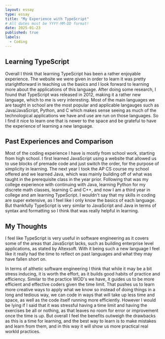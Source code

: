 ```yaml
---
layout: essay
type: essay
title: "My Experience with TypeScript"
# All dates must be YYYY-MM-DD format!
date: 2025-01-23
published: true
labels:
  - Coding
---
```




## Learning TypeScript

Overall I think that learning TypeScript has been a rather enjoyable experience. The website we were given in order to learn it was pretty starightforward in teaching us the basics and I look forward to learning more about the applications of this language. After doing some research, I found that TypeScript was released in 2012, making it a rather new language, which to me is very interesting. Most of the main languages we are taught in school are the most popular and applicable langauges such as Java/JavaScript, Python, and C which makes sense seeing as much of the technological applications we have and use are run on those languages. So I find it nice to learn one that is newer to the space and be grateful to have the experience of learning a new language.

## Past Experiences and Comparison

Most of the coding experience I have is mostly from school work, starting from high school. I first learned JavaScript using a website that allowed us to use blocks of premade code and just switch the order, for the purpose of simplicity in learning. The next year I took the AP CS course my school offered and we learned Java, which was mainly building off of what was taught in the prerequisite class in the year prior. Following that was my college experience with continuing with Java, learning Python for my discrete math classes, learning C and C++, and now I am a third year in college and am learning TypeScript. I wouldn't say that my skills in coding are super extensive, as I feel like I only know the basics of each language. But thankfully TypeScript is very similar to JavaScript and Java in terms of syntax and formatting so I think that was really helpful in learning.


## My Thoughts

I feel like TypeScript is very useful in software engineering as it covers some of the areas that JavaScript lacks, such as building enterprise level applications, as stated by Altexsoft. With it being such a new language I feel like it really had the time to reflect on past languages and what they may have fallen short on.

In terms of althetic software engineering I think that while it may be a bit stress inducing, it is worth the effort, as it builds good habits of practice and efficiency. Similar to the practice WOD's we have, it guides us to be more efficient and effective coders given the time limit. That pushes us to learn more creative ways to apply what we know so instead of doing things in a long and tedious way, we can code in ways that will take up less time and space, as well as the code itself running more efficiently. However I would be lying if I said that it was stressful having a time limit and having the exercises be all or nothing, as that leaves no room for error or improvement once the time is up.  But overall I feel the benefits outweigh the drawbacks as this is a time for learning, and the best way to learn is to make mistakes and learn from them, and in this way it will show us more practical real workld practices. 

